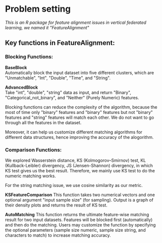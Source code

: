 # Problem setting 

*This is an R package for feature alignment issues in vertical federated learning, we named it "FeatureAlignment"*

## Key functions in FeatureAlignment:

### Blocking Functions: 
**BaseBlock**  
Automatically block the input dataset into five different clusters, which are "Unmatchable", "Int", "Double", "Time", and "String". 

**AdvancedBlock**  
Take "int", "double", "string" data as input, and return "Binary", "Categorical_not_binary", and "Neither" (Purely Numeric) features.

Blocking functions can reduce the complexity of the algorithm, because the most of time only "binary" features and "binary" features but not "binary" features and "string" features will match each other. We do not want to go through all the features in the dataset.

Moreover, it can help us customize different matching algorithms for different data structures, hence improving the accuracy of the alogorithm.

### Comparison Functions: 
We explored Wasserstein distance, KS (Kolmogorov–Smirnov) test, KL (Kullback-Leibler) divergency, JS (Jensen-Shannon) divergency, in which KS test gives us the best result. Therefore, we mainly use KS test to do the numeric matching works.

For the string matching issue, we use cosine similarity as our metric.

**KSFeatureComparison**
This function takes two numerical vectors and one optional argument "input sample size" (for sampling). Output is a graph of their density plots and returns the result of KS test.

**AutoMatching**
This function returns the ultimate feature-wise matching result for two input datasets. Features will be blocked first (automatically) and then do the matching. Users may customize the function by specifying the optional parameters (sample size numeric, sample size string, and characters to match) to increase matching accuracy.

